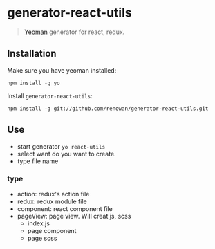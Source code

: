 # generator-react-utils

> [Yeoman](http://yeoman.io) generator for react, redux.

## Installation
Make sure you have yeoman installed:
```
npm install -g yo
```
Install `generator-react-utils`:
```
npm install -g git://github.com/renowan/generator-react-utils.git
```

## Use
- start generator
`yo react-utils`  
- select want do you want to create.
- type file name

### type
- action: redux's action file
- redux: redux module file
- component: react component file
- pageView: page view. Will creat js, scss
  - index.js
  - page component
  - page scss
